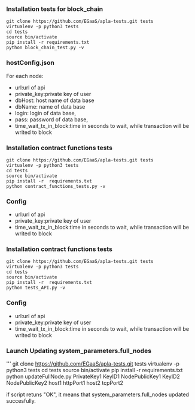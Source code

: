 ### Installation tests for block_chain

```
git clone https://github.com/EGaaS/apla-tests.git tests
virtualenv -p python3 tests
cd tests
source bin/activate
pip install -r requirements.txt
python block_chain_test.py -v
```

### hostConfig.json
For each node:
* url:url of api
* private_key:private key of user
* dbHost: host name of data base
* dbName: name of data base
* login: login of data base,
* pass: password of data base,
* time_wait_tx_in_block:time in seconds to wait, while transaction will be writed to block 

### Installation contract functions tests

```
git clone https://github.com/EGaaS/apla-tests.git tests
virtualenv -p python3 tests
cd tests
source bin/activate
pip install -r  requirements.txt
python contract_functions_tests.py -v
```

### Config

* url:url of api
* private_key:private key of user
* time_wait_tx_in_block:time in seconds to wait, while transaction will be writed to block

### Installation contract functions tests

```
git clone https://github.com/EGaaS/apla-tests.git tests
virtualenv -p python3 tests
cd tests
source bin/activate
pip install -r  requirements.txt
python tests_API.py -v
```

### Config

* url:url of api
* private_key:private key of user
* time_wait_tx_in_block:time in seconds to wait, while transaction will be writed to block


### Launch Updating system_parameters.full_nodes

'''
git clone https://github.com/EGaaS/apla-tests.git tests
virtualenv -p python3 tests
cd tests
source bin/activate
pip install -r requirements.txt
python updateFullNode.py PrivateKey1 KeyID1 NodePublicKey1 KeyID2 NodePublicKey2 host1 httpPort1 host2 tcpPort2 

if script retuns "OK", it means that system_parameters.full_nodes updated succesfully. 
